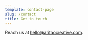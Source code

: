 ```yaml
---
template: contact-page
slug: /contact
title: Get in touch
---
```

Reach us at hello@aritaocreative.com.